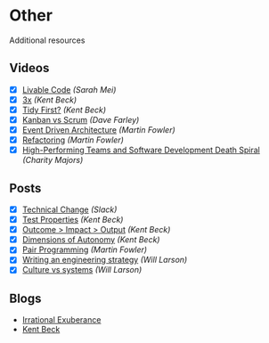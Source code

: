 # Other

Additional resources

## Videos

- [x] [Livable Code](https://www.youtube.com/watch?v=lI77oMKr5EY) *(<cite>Sarah Mei</cite>)*
- [x] [3x](https://www.youtube.com/watch?v=OW1J61jg-3U) *(<cite>Kent Beck</cite>)*
- [x] [Tidy First?](https://www.youtube.com/watch?v=BFFY9Zor6zw) *(<cite>Kent Beck</cite>)*
- [x] [Kanban vs Scrum](https://www.youtube.com/watch?v=fjeVFxL9MQA) *(<cite>Dave Farley</cite>)*
- [x] [Event Driven Architecture](https://www.youtube.com/watch?v=STKCRSUsyP0) *(<cite>Martin Fowler</cite>)*
- [x] [Refactoring](https://www.youtube.com/watch?v=6wDoopbtEqk) *(<cite>Martin Fowler</cite>)*
- [x] [High-Performing Teams and Software Development Death Spiral](https://www.youtube.com/watch?v=wKBuEOaFiNQ) *(<cite>Charity Majors</cite>)*

## Posts

- [x] [Technical Change](https://slack.engineering/how-big-technical-changes-happen-at-slack/) *(<cite>Slack</cite>)*
- [x] [Test Properties](https://medium.com/@kentbeck_7670/test-desiderata-94150638a4b3) *(<cite>Kent Beck</cite>)*
- [x] [Outcome > Impact > Output](https://medium.com/@kentbeck_7670/outcome-over-output-also-impact-and-effort-8f9eb0ce0dbb) *(<cite>Kent Beck</cite>)*
- [x] [Dimensions of Autonomy](https://medium.com/@kentbeck_7670/dimensions-of-autonomy-89c2fda1e571) *(<cite>Kent Beck</cite>)*
- [x] [Pair Programming](https://martinfowler.com/articles/on-pair-programming.html) *(<cite>Martin Fowler</cite>)*
- [x] [Writing an engineering strategy](https://lethain.com/eng-strategies/) *(<cite>Will Larson</cite>)*
- [x] [Culture vs systems](https://lethain.com/culture-vs-systems/) *(<cite>Will Larson</cite>)*

## Blogs

- [Irrational Exuberance](https://lethain.com/)
- [Kent Beck](https://medium.com/@kentbeck_7670)
